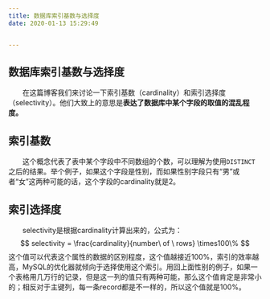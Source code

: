 ```yaml
---
title: 数据库索引基数与选择度
date: 2020-01-13 15:29:49


---
```


## 数据库索引基数与选择度

&emsp;&emsp;在这篇博客我们来讨论一下索引基数（cardinality）和索引选择度（selectivity）。他们大致上的意思是**表达了数据库中某个字段的取值的混乱程度。**

## 索引基数

&emsp;&emsp;这个概念代表了表中某个字段中不同数组的个数，可以理解为使用`DISTINCT`之后的结果。举个例子，如果这个字段是性别，而如果性别字段只有“男”或者“女”这两种可能的话，这个字段的cardinality就是2。

## 索引选择度

&emsp;&emsp;selectivity是根据cardinality计算出来的，公式为：
$$
selectivity = \frac{cardinality}{number\ of \ rows} \times100\%
$$
这个值可以代表这个属性的数据的区别程度，这个值越接近100%，索引的效率越高，MySQL的优化器就倾向于选择使用这个索引。用回上面性别的例子，如果一个表格用几万行的记录，但是这一列的值只有两种可能，那么这个值肯定是非常小的；相反对于主键列，每一条record都是不一样的，所以这个值就是100%。
